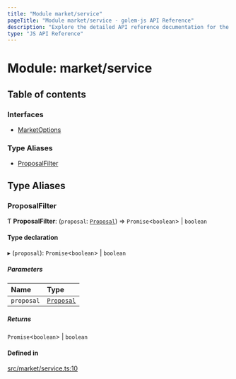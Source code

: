 ```yaml
---
title: "Module market/service"
pageTitle: "Module market/service - golem-js API Reference"
description: "Explore the detailed API reference documentation for the Module market/service within the golem-js SDK for the Golem Network."
type: "JS API Reference"
---
```

# Module: market/service

## Table of contents

### Interfaces

- [MarketOptions](../interfaces/market_service.MarketOptions)

### Type Aliases

- [ProposalFilter](market_service#proposalfilter)

## Type Aliases

### ProposalFilter

Ƭ **ProposalFilter**: (`proposal`: [`Proposal`](../classes/market_proposal.Proposal)) => `Promise`\<`boolean`\> \| `boolean`

#### Type declaration

▸ (`proposal`): `Promise`\<`boolean`\> \| `boolean`

##### Parameters

| Name | Type |
| :------ | :------ |
| `proposal` | [`Proposal`](../classes/market_proposal.Proposal) |

##### Returns

`Promise`\<`boolean`\> \| `boolean`

#### Defined in

[src/market/service.ts:10](https://github.com/golemfactory/golem-js/blob/c2379e3/src/market/service.ts#L10)
